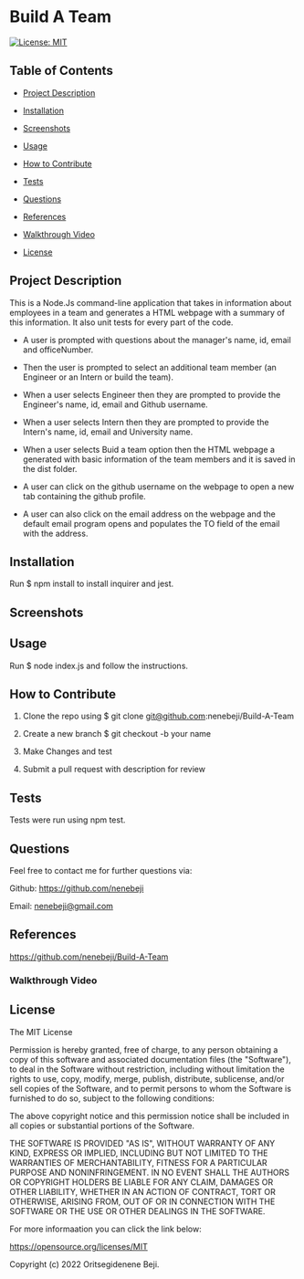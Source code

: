 # Build A Team
[![License: MIT](https://img.shields.io/badge/License-MIT-yellow.svg)](https://opensource.org/licenses/MIT)

## Table of Contents

- [Project Description](#project-description)

- [Installation](#installation)

- [Screenshots](#screenshots)

- [Usage](#usage)

- [How to Contribute](#how-to-contribute)

- [Tests](#test)

- [Questions](#questions)

- [References](#references)

 - [Walkthrough Video](#walkthrough-video)

- [License](#license)

## Project Description

This is a Node.Js command-line application that takes in information about employees in a team and generates a HTML webpage with a summary of this information. It also unit tests for every part of the code.

* A user is prompted with questions about the manager's name, id, email and officeNumber.

* Then the user is prompted to select an additional team member (an Engineer or an Intern or build the team).

* When a user selects Engineer then they are prompted to provide the Engineer's name, id, email and Github username.

* When a user selects Intern then they are prompted to provide the Intern's name, id, email and University name.

* When a user selects Buid a team option then the HTML webpage a generated with basic information of the team members and it is saved in the dist folder.

* A user can click on the github username on the webpage to open a new tab containing the github profile.

* A user can also click on the email address on the webpage and the default email program opens and populates the TO field of the email with the address.


## Installation

Run  $ npm install  to install inquirer and jest.

## Screenshots

## Usage 

Run $ node index.js and follow the instructions.

## How to Contribute

1. Clone the repo using $ git clone git@github.com:nenebeji/Build-A-Team

2. Create a new branch $ git checkout -b your name 

3. Make Changes and test 

4. Submit a pull request with description for review

## Tests

Tests were run using npm test.

## Questions

Feel free to contact me for further questions via:

Github: https://github.com/nenebeji

Email: nenebeji@gmail.com

## References

https://github.com/nenebeji/Build-A-Team

### Walkthrough Video

## License

The MIT License

  
Permission is hereby granted, free of charge, to any person obtaining a copy
of this software and associated documentation files (the "Software"), to deal
in the Software without restriction, including without limitation the rights
to use, copy, modify, merge, publish, distribute, sublicense, and/or sell
copies of the Software, and to permit persons to whom the Software is
furnished to do so, subject to the following conditions:
    
The above copyright notice and this permission notice shall be included in all
copies or substantial portions of the Software.
    
THE SOFTWARE IS PROVIDED "AS IS", WITHOUT WARRANTY OF ANY KIND, EXPRESS OR
IMPLIED, INCLUDING BUT NOT LIMITED TO THE WARRANTIES OF MERCHANTABILITY,
FITNESS FOR A PARTICULAR PURPOSE AND NONINFRINGEMENT. IN NO EVENT SHALL THE
AUTHORS OR COPYRIGHT HOLDERS BE LIABLE FOR ANY CLAIM, DAMAGES OR OTHER
LIABILITY, WHETHER IN AN ACTION OF CONTRACT, TORT OR OTHERWISE, ARISING FROM,
OUT OF OR IN CONNECTION WITH THE SOFTWARE OR THE USE OR OTHER DEALINGS IN THE
SOFTWARE.

For more informaation you can click the link below:

https://opensource.org/licenses/MIT

Copyright (c) 2022 Oritsegidenene Beji.